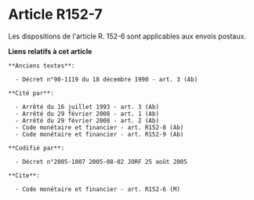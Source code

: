 # Article R152-7

Les dispositions de l'article R. 152-6 sont applicables aux envois postaux.

**Liens relatifs à cet article**

	**Anciens textes**:

	  - Décret n°90-1119 du 18 décembre 1990 - art. 3 (Ab)

	**Cité par**:

	  - Arrêté du 16 juillet 1993 - art. 3 (Ab)
	  - Arrêté du 29 février 2008 - art. 1 (Ab)
	  - Arrêté du 29 février 2008 - art. 2 (Ab)
	  - Code monétaire et financier - art. R152-8 (Ab)
	  - Code monétaire et financier - art. R152-9 (Ab)

	**Codifié par**:

	  - Décret n°2005-1007 2005-08-02 JORF 25 août 2005

	**Cite**:

	  - Code monétaire et financier - art. R152-6 (M)
